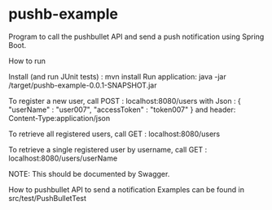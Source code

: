 # pushb-example

Program to call the pushbullet API and send a push notification using Spring Boot.

How to run

Install (and run JUnit tests) : mvn install
Run application: java -jar /target/pushb-example-0.0.1-SNAPSHOT.jar

To register a new user, call POST : localhost:8080/users with Json :
{
	"userName" : "user007",
	"accessToken" : "token007"
}
and header: Content-Type:application/json

To retrieve all registered users, call GET : localhost:8080/users

To retrieve a single registered user by username, call GET : localhost:8080/users/userName

NOTE: This should be documented by Swagger.

How to pushbullet API to send a notification
Examples can be found in src/test/PushBulletTest
